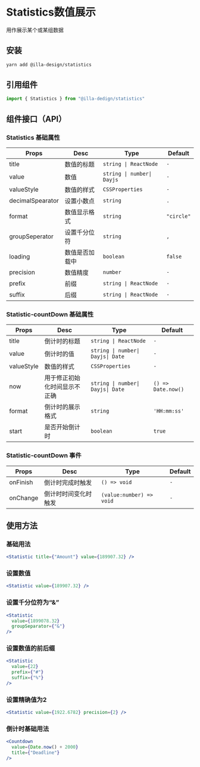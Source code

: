 # Statistics数值展示

用作展示某个或某组数据

## 安装

```bash
yarn add @illa-design/statistics
```

## 引用组件

```jsx
import { Statistics } from "@illa-dedign/statistics"
```

## 组件接口（API）

### Statistics 基础属性

| Props            | Desc           | Type                       | Default    |
| ---------------- | -------------- | -------------------------- | ---------- |
| title            | 数值的标题     | `string \| ReactNode`      | `-`        |
| value            | 数值           | `string \| number\| Dayjs` | `-`        |
| valueStyle       | 数值的样式     | `CSSProperties `           | `-`        |
| decimalSpearator | 设置小数点     | `string `                  | `.`        |
| format           | 数值显示格式   | `string `                  | `"circle"` |
| groupSeperator   | 设置千分位符   | `string `                  | `,`        |
| loading          | 数值是否加载中 | `boolean `                 | `false`    |
| precision        | 数值精度       | `number `                  | `-`        |
| prefix           | 前缀           | `string \| ReactNode`      | `-`        |
| suffix           | 后缀           | `string \| ReactNode`      | `-`        |

### Statistic-countDown 基础属性

| Props      | Desc                         | Type                              | Default            |
| ---------- | ---------------------------- | --------------------------------- | ------------------ |
| title      | 倒计时的标题                 | `string \| ReactNode`             | `-`                |
| value      | 倒计时的值                   | `string \| number\| Dayjs\| Date` | `-`                |
| valueStyle | 数值的样式                   | `CSSProperties `                  | `-`                |
| now        | 用于修正初始化时间显示不正确 | `string \| number\| Dayjs\| Date` | `() => Date.now()` |
| format     | 倒计时的展示格式             | `string `                         | `'HH:mm:ss'`       |
| start      | 是否开始倒计时               | `boolean `                        | `true`             |



### Statistic-countDown 事件

| Props    | Desc                 | Type                     | Default |
| -------- | -------------------- | ------------------------ | ------- |
| onFinish | 倒计时完成时触发     | `() => void`             | `-`     |
| onChange | 倒计时时间变化时触发 | `(value:number) => void` | `-`     |

## 使用方法

### 基础用法

```jsx
<Statistic title={"Amount"} value={189907.32} />
```

### 设置数值

```jsx
<Statistic value={189907.32} />
```

### 设置千分位符为“&”

```jsx
<Statistic
  value={1899078.32}
  groupSeparator={"&"}
/>
```

### 设置数值的前后缀

```jsx
<Statistic
  value={22}
  prefix={"#"}
  suffix={"%"}
/>
```

### 设置精确值为2

```jsx
<Statistic value={1922.6782} precision={2} />
```

### 倒计时基础用法

```jsx
<Countdown
  value={Date.now() + 2000}
  title={"Deadline"}
/>
```
